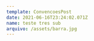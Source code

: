 ```yaml
---
template: ConvencoesPost
date: 2021-06-16T23:24:02.071Z
name: teste tres sub
arquivo: /assets/barra.jpg
---
```

